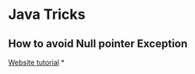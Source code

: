 # Java Tricks

## How to avoid Null pointer Exception

[Website tutorial](https://www.youtube.com/watch?v=ESr_e6NZB1A&t=130s)
* 